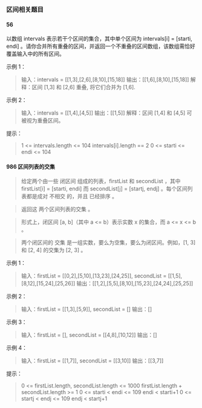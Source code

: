 ### 区间相关题目

#### 56 
以数组 intervals 表示若干个区间的集合，其中单个区间为 intervals[i] = [starti, endi] 。请你合并所有重叠的区间，并返回一个不重叠的区间数组，该数组需恰好覆盖输入中的所有区间。


示例 1：

> 输入：intervals = [[1,3],[2,6],[8,10],[15,18]]
> 输出：[[1,6],[8,10],[15,18]]
> 解释：区间 [1,3] 和 [2,6] 重叠, 将它们合并为 [1,6].

示例 2：
> 输入：intervals = [[1,4],[4,5]]
> 输出：[[1,5]]
> 解释：区间 [1,4] 和 [4,5] 可被视为重叠区间。
 

提示：
> 1 <= intervals.length <= 104
> intervals[i].length == 2
> 0 <= starti <= endi <= 104


#### 986 区间列表的交集
> 给定两个由一些 闭区间 组成的列表，firstList 和 secondList ，其中 firstList[i] = [starti, endi] 而 secondList[j] = [startj, endj] 。每个区间列表都是成对 不相交 的，并且 已经排序 。

> 返回这 两个区间列表的交集 。

> 形式上，闭区间 [a, b]（其中 a <= b）表示实数 x 的集合，而 a <= x <= b 。

> 两个闭区间的 交集 是一组实数，要么为空集，要么为闭区间。例如，[1, 3] 和 [2, 4] 的交集为 [2, 3] 。

 

示例 1：
> 输入：firstList = [[0,2],[5,10],[13,23],[24,25]], secondList = [[1,5],[8,12],[15,24],[25,26]]
> 输出：[[1,2],[5,5],[8,10],[15,23],[24,24],[25,25]]

示例 2：
> 输入：firstList = [[1,3],[5,9]], secondList = []
> 输出：[]

示例 3：
> 输入：firstList = [], secondList = [[4,8],[10,12]]
> 输出：[]

示例 4：
> 输入：firstList = [[1,7]], secondList = [[3,10]]
> 输出：[[3,7]]
 

提示：
> 0 <= firstList.length, secondList.length <= 1000
> firstList.length + secondList.length >= 1
> 0 <= starti < endi <= 109
> endi < starti+1
> 0 <= startj < endj <= 109 
> endj < startj+1